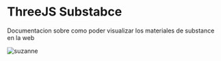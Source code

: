 # ThreeJS Substabce
Documentacion sobre como poder visualizar los materiales de substance en la web

![suzanne](https://user-images.githubusercontent.com/51276791/177018320-a1897070-35ce-4bd0-95f4-406490d67e40.png)
